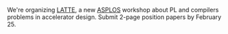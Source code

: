 We're organizing [LATTE][], a new [ASPLOS][] workshop about PL and compilers problems in accelerator design. Submit 2-page position papers by February 25.

[latte]: https://capra.cs.cornell.edu/latte21/
[asplos]: https://asplos-conference.org
